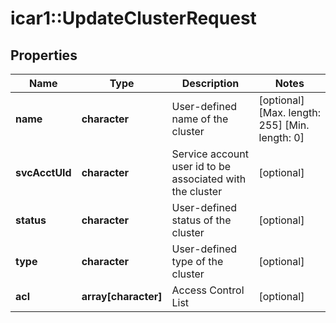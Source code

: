 # icar1::UpdateClusterRequest


## Properties
Name | Type | Description | Notes
------------ | ------------- | ------------- | -------------
**name** | **character** | User-defined name of the cluster | [optional] [Max. length: 255] [Min. length: 0] 
**svcAcctUId** | **character** | Service account user id to be associated with the cluster | [optional] 
**status** | **character** | User-defined status of the cluster | [optional] 
**type** | **character** | User-defined type of the cluster | [optional] 
**acl** | **array[character]** | Access Control List | [optional] 


